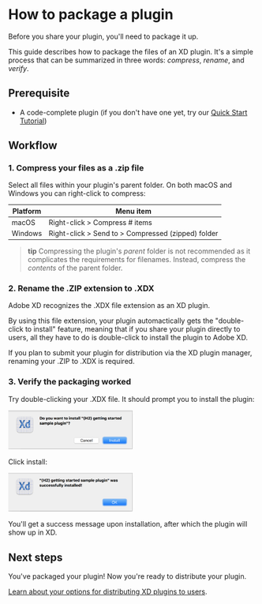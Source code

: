 # How to package a plugin

Before you share your plugin, you'll need to package it up.

This guide describes how to package the files of an XD plugin. It's a simple process that can be summarized in three words: _compress_, _rename_, and _verify_.


## Prerequisite
- A code-complete plugin (if you don't have one yet, try our [Quick Start Tutorial](/guides/quick-start-guide))


## Workflow

### 1. Compress your files as a .zip file

Select all files within your plugin's parent folder. On both macOS and Windows you can right-click to compress:

| Platform      | Menu item          |
| ------------- | -------------      |
| macOS         | Right-click > Compress # items |
| Windows       | Right-click > Send to > Compressed (zipped) folder |

> **tip**
> Compressing the plugin's _parent_ folder is not recommended as it complicates the requirements for filenames. Instead, compress the _contents_ of the parent folder.


### 2. Rename the .ZIP extension to .XDX

Adobe XD recognizes the .XDX file extension as an XD plugin. 

By using this file extension, your plugin automactically gets the "double-click to install" feature, meaning that if you share your plugin directly to users, all they have to do is double-click to install the plugin to Adobe XD.

If you plan to submit your plugin for distribution via the XD plugin manager, renaming your .ZIP to .XDX is required.


### 3. Verify the packaging worked

Try double-clicking your .XDX file. It should prompt you to install the plugin: 

<img src="/images/readme-assets/package-plugin-steps/install.png" width="50%" height="50%">

Click install:

<img src="/images/readme-assets/package-plugin-steps/installed.png" width="50%" height="50%">

You'll get a success message upon installation, after which the plugin will show up in XD.


## Next steps

You've packaged your plugin! Now you're ready to distribute your plugin.

[Learn about your options for distributing XD plugins to users](/distribution/options.html).